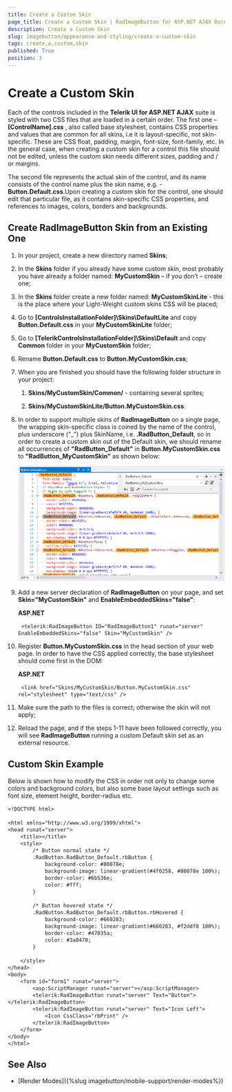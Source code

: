 ```yaml
---
title: Create a Custom Skin
page_title: Create a Custom Skin | RadImageButton for ASP.NET AJAX Documentation
description: Create a Custom Skin
slug: imagebutton/appearance-and-styling/create-a-custom-skin
tags: create,a,custom,skin
published: True
position: 3
---
```


# Create a Custom Skin

Each of the controls included in the **Telerik UI for ASP.NET AJAX** suite is styled with two CSS files that are loaded in a certain order. The first one – **[ControlName].css** , also called base stylesheet, contains CSS properties and values that are common for all skins, i.e it is layout-specific, not skin-specific. These are CSS float, padding, margin, font-size, font-family, etc. In the general case, when creating	a custom skin for a control this file should not be edited, unless the custom skin needs different sizes, padding and / or margins.

The second file represents the actual skin of the control, and its name consists of the control name plus the skin name, e.g. - **Button.Default.css**.Upon creating a custom skin for the control, one should edit that particular file, as it contains skin-specific CSS properties, and references to images, colors, borders and backgrounds.

## Create RadImageButton Skin from an Existing One

1. In your project, create a new directory named **Skins**;

1. In the **Skins** folder if you already have some custom skin, most probably you have already a folder named: **MyCustomSkin** – if you don’t – create one;

1. In the **Skins** folder create a new folder named: **MyCustomSkinLite** - this is the place where your Light-Weight custom skins CSS will be placed;

1. Go to **[ControlsInstallationFolder]\Skins\DefaultLite** and copy **Button.Default.css** in your **MyCustomSkinLite** folder;

1. Go to **[TelerikControlsInstallationFolder]\Skins\Default** and copy **Common** folder in your **MyCustomSkin** folder;

1. Rename **Button.Default.css** to **Button.MyCustomSkin.css**;

1. When you are finished you should have the following folder structure in your project:

	1. **Skins/MyCustomSkin/Common/** - containing several sprites;

	1. **Skins/MyCustomSkinLite/Button.MyCustomSkin.css**.

1. In order to support multiple skins of **RadImageButton** on a single page, the wrapping skin-specific class is coined by the name of the control, plus underscore ("_") plus SkinName, i.e. **.RadButton_Default**, so in order to create a custom skin out of the Default skin, we should rename all occurrences of **"RadButton_Default"** in **Button.MyCustomSkin.css** to **"RadButton_MyCustomSkin"** as shown below:

	![Rename Button Light](images/RenameButtonLight.png)

1. Add a new server declaration of **RadImageButton** on your page, and set **Skin="MyCustomSkin"** and **EnableEmbeddedSkins="false"**:

	**ASP.NET**

		<telerik:RadImageButton ID="RadImageButton1" runat="server" EnableEmbeddedSkins="false" Skin="MyCustomSkin" />

1. Register **Button.MyCustomSkin.css** in the head section of your web page. In order to have the CSS applied correctly, the base stylesheet should come first in the DOM:

	**ASP.NET**

		<link href="Skins/MyCustomSkin/Button.MyCustomSkin.css" rel="stylesheet" type="text/css" />

1. Make sure the path to the files is correct; otherwise the skin will not apply;

1. Reload the page, and if the steps 1-11 have been followed correctly, you will see **RadImageButton** running a custom Default skin set as an external resource.

## Custom Skin Example

Below is shown how to modify the CSS in order not only to change some colors and background colors, but also some base layout settings such as font size, element height, border-radius etc.

````ASP.NET
<!DOCTYPE html>

<html xmlns="http://www.w3.org/1999/xhtml">
<head runat="server">
	<title></title>
	<style>
		/* Button normal state */
		.RadButton.RadButton_Default.rbButton {
			background-color: #80078e;
			background-image: linear-gradient(#4f0258, #80078e 100%);
			border-color: #6b536e;
			color: #fff;
		}

		/* Button hovered state */
		.RadButton.RadButton_Default.rbButton.rbHovered {
			background-color: #660283;
			background-image: linear-gradient(#660283, #f2ddf8 100%);
			border-color: #47035a;
			color: #3a0470;
		}

	</style>
</head>
<body>
	<form id="form1" runat="server">
		<asp:ScriptManager runat="server"></asp:ScriptManager>
		<telerik:RadImageButton runat="server" Text="Button"></telerik:RadImageButton>
		<telerik:RadImageButton runat="server" Text="Icon Left">
			<Icon CssClass="rbPrint" />
		</telerik:RadImageButton>
	</form>
</body>
</html>
````

## See Also

 * [Render Modes]({%slug imagebutton/mobile-support/render-modes%})
